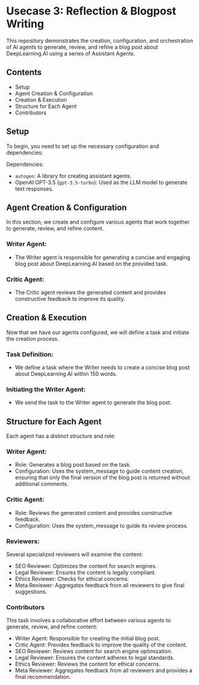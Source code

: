 # Usecase 3: Reflection & Blogpost Writing

This repository demonstrates the creation, configuration, and orchestration of AI agents to generate, review, and refine
a blog post about DeepLearning.AI using a series of Assistant Agents.

## Contents

- Setup
- Agent Creation & Configuration
- Creation & Execution
- Structure for Each Agent
- Contributors

## Setup

To begin, you need to set up the necessary configuration and dependencies:

Dependencies:

- ```autogen```: A library for creating assistant agents.
- OpenAI GPT-3.5 (```gpt-3.5-turbo```): Used as the LLM model to generate text responses.

## Agent Creation & Configuration

In this section, we create and configure various agents that work together to generate, review, and refine content.

### Writer Agent:

- The Writer agent is responsible for generating a concise and engaging blog post about DeepLearning.AI based on the
  provided task.

### Critic Agent:

- The Critic agent reviews the generated content and provides constructive feedback to improve its quality.

## Creation & Execution

Now that we have our agents configured, we will define a task and initiate the creation process.

### Task Definition:

- We define a task where the Writer needs to create a concise blog post about DeepLearning.AI within 150 words.

### Initiating the Writer Agent:

- We send the task to the Writer agent to generate the blog post.

## Structure for Each Agent

Each agent has a distinct structure and role:

### Writer Agent:

- Role: Generates a blog post based on the task.
- Configuration: Uses the system_message to guide content creation, ensuring that only the final version of the blog
  post is returned without additional comments.

### Critic Agent:

- Role: Reviews the generated content and provides constructive feedback.
- Configuration: Uses the system_message to guide its review process.

### Reviewers:

Several specialized reviewers will examine the content:

- SEO Reviewer: Optimizes the content for search engines.
- Legal Reviewer: Ensures the content is legally compliant.
- Ethics Reviewer: Checks for ethical concerns.
- Meta Reviewer: Aggregates feedback from all reviewers to give final suggestions.

### Contributors

This task involves a collaborative effort between various agents to generate, review, and refine content:

- Writer Agent: Responsible for creating the initial blog post.
- Critic Agent: Provides feedback to improve the quality of the content.
- SEO Reviewer: Reviews content for search engine optimization.
- Legal Reviewer: Ensures the content adheres to legal standards.
- Ethics Reviewer: Reviews the content for ethical concerns.
- Meta Reviewer: Aggregates feedback from all reviewers and provides a final recommendation.


